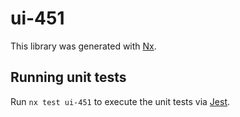 # ui-451

This library was generated with [Nx](https://nx.dev).

## Running unit tests

Run `nx test ui-451` to execute the unit tests via [Jest](https://jestjs.io).
